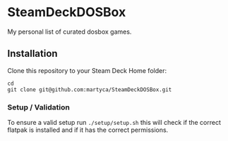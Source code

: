 # SteamDeckDOSBox
My personal list of curated dosbox games.

## Installation
Clone this repository to your Steam Deck Home folder:

```shell
cd
git clone git@github.com:martyca/SteamDeckDOSBox.git
```

### Setup / Validation
To ensure a valid setup run ```./setup/setup.sh``` this will check if the correct flatpak is installed and if it has the correct permissions.




